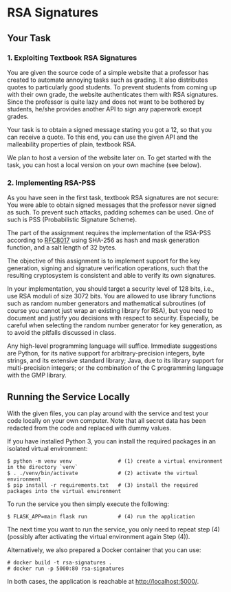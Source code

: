 # RSA Signatures

## Your Task

### 1. Exploiting Textbook RSA Signatures

You are given the source code of a simple website that a professor has created
to automate annoying tasks such as grading. It also distributes quotes to
particularly good students. To prevent students from coming up with their own
grade, the website authenticates them with RSA signatures.  Since the professor
is quite lazy and does not want to be bothered by students, he/she provides
another API to sign any paperwork except grades.

Your task is to obtain a signed message stating you got a 12, so that you can
receive a quote.  To this end, you can use the given API and the malleability
properties of plain, textbook RSA.

We plan to host a version of the website later on.  To get started with the
task, you can host a local version on your own machine (see below).


### 2. Implementing RSA-PSS

As you have seen in the first task, textbook RSA signatures are not secure: You
were able to obtain signed messages that the professor never signed as such.
To prevent such attacks, padding schemes can be used.  One of such is PSS
(Probabilistic Signature Scheme).

The part of the assignment requires the implementation of the RSA-PSS according
to [RFC8017](https://datatracker.ietf.org/doc/html/rfc8017#section-8.1) using
SHA-256 as hash and mask generation function, and a salt length of 32 bytes.

The objective of this assignment is to implement support for the key generation,
signing and signature verification operations, such that the resulting
cryptosystem is consistent and able to verify its own signatures.

In your implementation, you should target a security level of 128 bits, i.e.,
use RSA moduli of size 3072 bits.  You are allowed to use library functions
such as random number generators and mathematical subroutines (of course you
cannot just wrap an existing library for RSA), but you need to document and
justify you decisions with respect to security.  Especially, be careful when
selecting the random number generator for key generation, as to avoid the
pitfalls discussed in class.

Any high-level programming language will suffice. Immediate suggestions are
Python, for its native support for arbitrary-precision integers, byte strings,
and its extensive standard library; Java, due to its library support for
multi-precision integers; or the combination of the C programming language with
the GMP library.



## Running the Service Locally

With the given files, you can play around with the service and test your code
locally on your own computer.  Note that all secret data has been redacted from
the code and replaced with dummy values.

If you have installed Python 3, you can install the required packages in an
isolated virtual environment:
```
$ python -m venv venv               # (1) create a virtual environment in the directory `venv`
$ . ./venv/bin/activate             # (2) activate the virtual environment
$ pip install -r requirements.txt   # (3) install the required packages into the virtual environment
```
To run the service you then simply execute the following:
```
$ FLASK_APP=main flask run          # (4) run the application
```
The next time you want to run the service, you only need to repeat step (4)
(possibly after activating the virtual environment again Step (4)).

Alternatively, we also prepared a Docker container that you can use:
```
# docker build -t rsa-signatures .
# docker run -p 5000:80 rsa-signatures
```

In both cases, the application is reachable at <http://localhost:5000/>.
